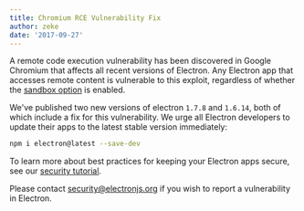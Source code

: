 ```yaml
---
title: Chromium RCE Vulnerability Fix
author: zeke
date: '2017-09-27'
---
```


A remote code execution vulnerability has been discovered in Google Chromium that affects all recent versions of Electron. Any Electron app that accesses remote content is vulnerable to this exploit, regardless of whether the [sandbox option](https://electronjs.org/docs/api/sandbox-option) is enabled.

We've published two new versions of electron `1.7.8` and `1.6.14`, both of which include a fix for this vulnerability. We urge all Electron developers to update their apps to the latest stable version immediately:

```sh
npm i electron@latest --save-dev
```

To learn more about best practices for keeping your Electron apps secure, see our [security tutorial](https://electronjs.org/docs/tutorial/security).

Please contact security@electronjs.org if you wish to report a vulnerability in Electron.